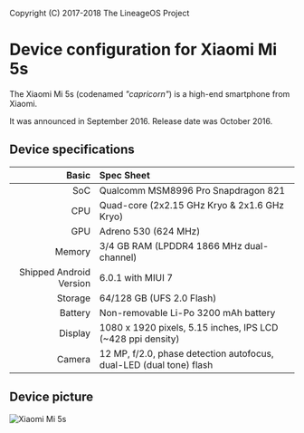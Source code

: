 Copyright (C) 2017-2018 The LineageOS Project

Device configuration for Xiaomi Mi 5s
=========================================

The Xiaomi Mi 5s (codenamed _"capricorn"_) is a high-end smartphone from Xiaomi.

It was announced in September 2016. Release date was October 2016.

## Device specifications

Basic   | Spec Sheet
-------:|:-------------------------
SoC     | Qualcomm MSM8996 Pro Snapdragon 821
CPU     | Quad-core (2x2.15 GHz Kryo & 2x1.6 GHz Kryo)
GPU     | Adreno 530 (624 MHz)
Memory  | 3/4 GB RAM (LPDDR4 1866 MHz dual-channel)
Shipped Android Version | 6.0.1 with MIUI 7
Storage | 64/128 GB (UFS 2.0 Flash)
Battery | Non-removable Li-Po 3200 mAh battery
Display | 1080 x 1920 pixels, 5.15 inches, IPS LCD (~428 ppi density)
Camera  | 12 MP, f/2.0, phase detection autofocus, dual-LED (dual tone) flash

## Device picture

![Xiaomi Mi 5s](http://xiaomi-mi.com/uploads/CatalogueImage/xiaomi-mi-5s-gray_14506_1475064497.jpg "Xiaomi Mi 5s in black")
